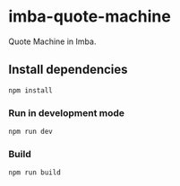 # imba-quote-machine

Quote Machine in Imba.

## Install dependencies

```
npm install
```

### Run in development mode

```
npm run dev
```

### Build

```
npm run build
```
